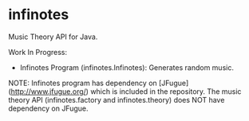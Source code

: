 # infinotes
Music Theory API for Java.

Work In Progress:
 - Infinotes Program (infinotes.Infinotes): Generates random music.

NOTE: Infinotes program has dependency on [JFugue] (http://www.jfugue.org/) which is included in the repository. The music theory API (infinotes.factory and infinotes.theory) does NOT have dependency on JFugue.
